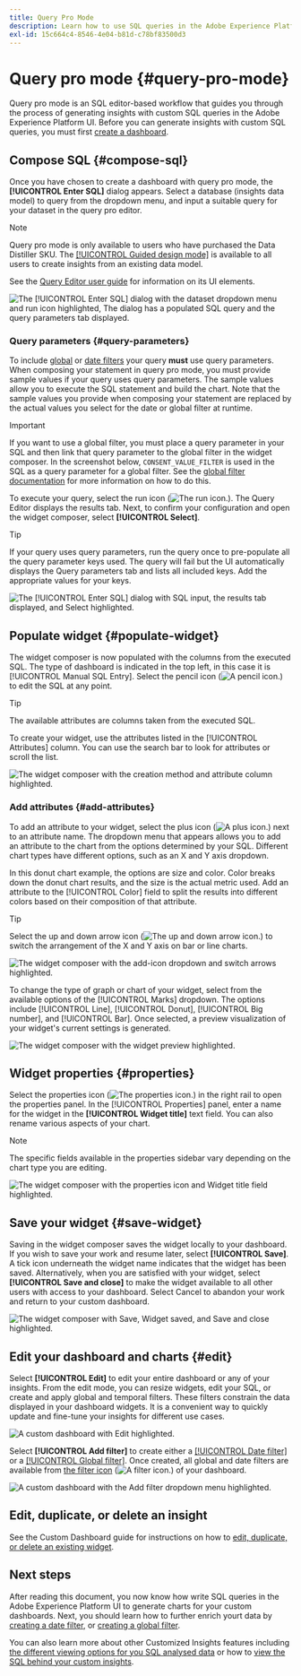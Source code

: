 ```yaml
---
title: Query Pro Mode
description: Learn how to use SQL queries in the Adobe Experience Platform UI to generate charts for your custom dashboards.
exl-id: 15c664c4-8546-4e04-b81d-c78bf83500d3
---
```

# Query pro mode {#query-pro-mode}

Query pro mode is an SQL editor-based workflow that guides you through the process of generating insights with custom SQL queries in the Adobe Experience Platform UI. Before you can generate insights with custom SQL queries, you must first [create a dashboard](./overview.md#create-custom-dashboard). 

## Compose SQL {#compose-sql}

Once you have chosen to create a dashboard with query pro mode, the **[!UICONTROL Enter SQL]** dialog appears. Select a database (insights data model) to query from the dropdown menu, and input a suitable query for your dataset in the query pro editor.

>[!NOTE]
>
>Query pro mode is only available to users who have purchased the Data Distiller SKU. The [[!UICONTROL Guided design mode]](../../user-defined-dashboards.md) is available to all users to create insights from an existing data model.

See the [Query Editor user guide](../../../query-service/ui/user-guide.md#query-authoring) for information on its UI elements.

![The [!UICONTROL Enter SQL] dialog with the dataset dropdown menu and run icon highlighted, The dialog has a populated SQL query and the query parameters tab displayed.](../../images/customizable-insights/enter-sql-database-dropdown.png)

### Query parameters {#query-parameters}

To include [global](./filters/global-filter.md) or [date filters](./filters/date-filter.md) your query **must** use query parameters. When composing your statement in query pro mode, you must provide sample values if your query uses query parameters. The sample values allow you to execute the SQL statement and build the chart. Note that the sample values you provide when composing your statement are replaced by the actual values you select for the date or global filter at runtime. 



>[!IMPORTANT]
>
>If you want to use a global filter, you must place a query parameter in your SQL and then link that query parameter to the global filter in the widget composer. In the screenshot below, `CONSENT_VALUE_FILTER` is used in the SQL as a query parameter for a global filter. See the [global filter documentation](./filters/global-filter.md#enable-global-filter) for more information on how to do this. 

To execute your query, select the run icon (![The run icon.](../../images/customizable-insights/run-icon.png)). The Query Editor displays the results tab. Next, to confirm your configuration and open the widget composer, select **[!UICONTROL Select]**. 

>[!TIP]
>
>If your query uses query parameters, run the query once to pre-populate all the query parameter keys used. The query will fail but the UI automatically displays the Query parameters tab and lists all included keys. Add the appropriate values for your keys.

![The [!UICONTROL Enter SQL] dialog with SQL input, the results tab displayed, and Select highlighted.](../../images/customizable-insights/enter-sql-select.png)

## Populate widget {#populate-widget}
 
The widget composer is now populated with the columns from the executed SQL. The type of dashboard is indicated in the top left, in this case it is [!UICONTROL Manual SQL Entry]. Select the pencil icon (![A pencil icon.](../../images/customizable-insights/edit-icon.png)) to edit the SQL at any point. 

>[!TIP]
>
>The available attributes are columns taken from the executed SQL.

To create your widget, use the attributes listed in the [!UICONTROL Attributes] column. You can use the search bar to look for attributes or scroll the list.

![The widget composer with the creation method and attribute column highlighted.](../../images/customizable-insights/creation-method-and-attribute-column.png)

### Add attributes {#add-attributes}

To add an attribute to your widget, select the plus icon (![A plus icon.](../../images/customizable-insights/add-icon.png)) next to an attribute name. The dropdown menu that appears allows you to add an attribute to the chart from the options determined by your SQL. Different chart types have different options, such as an X and Y axis dropdown.

In this donut chart example, the options are size and color. Color breaks down the donut chart results, and the size is the actual metric used. Add an attribute to the [!UICONTROL Color] field to split the results into different colors based on their composition of that attribute.

>[!TIP]
>
>Select the up and down arrow icon (![The up and down arrow icon.](../../images/customizable-insights/switch-axis-icon.png)) to switch the arrangement of the X and Y axis on bar or line charts.

![The widget composer with the add-icon dropdown and switch arrows highlighted.](../../images/customizable-insights/add-icon-and-switch-arrows.png)

To change the type of graph or chart of your widget, select from the available options of the [!UICONTROL Marks] dropdown. The options include [!UICONTROL Line], [!UICONTROL Donut], [!UICONTROL Big number], and [!UICONTROL Bar]. Once selected, a preview visualization of your widget's current settings is generated.

![The widget composer with the widget preview highlighted.](../../images/customizable-insights/widget-preview.png)

## Widget properties {#properties}

Select the properties icon (![The properties icon.](../../images/customizable-insights/properties-icon.png)) in the right rail to open the properties panel. In the [!UICONTROL Properties] panel, enter a name for the widget in the **[!UICONTROL Widget title]** text field. You can also rename various aspects of your chart. 

>[!NOTE]
>
>The specific fields available in the properties sidebar vary depending on the chart type you are editing.

![The widget composer with the properties icon and Widget title field highlighted.](../../images/customizable-insights/widget-properties-title-text.png)

## Save your widget {#save-widget}

Saving in the widget composer saves the widget locally to your dashboard. If you wish to save your work and resume later, select **[!UICONTROL Save]**. A tick icon underneath the widget name indicates that the widget has been saved. Alternatively, when you are satisfied with your widget, select **[!UICONTROL Save and close]** to make the widget available to all other users with access to your dashboard. Select Cancel to abandon your work and return to your custom dashboard.

![The widget composer with Save, Widget saved, and Save and close highlighted.](../../images/customizable-insights/insight-saved.png)

## Edit your dashboard and charts {#edit}

Select **[!UICONTROL Edit]** to edit your entire dashboard or any of your insights. From the edit mode, you can resize widgets, edit your SQL, or create and apply global and temporal filters. These filters constrain the data displayed in your dashboard widgets. It is a convenient way to quickly update and fine-tune your insights for different use cases.

![A custom dashboard with Edit highlighted.](../../images/customizable-insights/edit-dashboard.png)

Select **[!UICONTROL Add filter]** to create either a [[!UICONTROL Date filter]](#create-date-filter) or a [[!UICONTROL Global filter]](#create-global-filter). Once created, all global and date filters are available from [the filter icon](#select-global-filter) (![A filter icon.](../../images/customizable-insights/filter.png)) of your dashboard.

![A custom dashboard with the Add filter dropdown menu highlighted.](../../images/customizable-insights/add-filter.png)

## Edit, duplicate, or delete an insight

See the Custom Dashboard guide for instructions on how to [edit, duplicate, or delete an existing widget](../../user-defined-dashboards.md#duplicate).

## Next steps

After reading this document, you now know how write SQL queries in the Adobe Experience Platform UI to generate charts for your custom dashboards. Next, you should learn how to further enrich yourt data by [creating a date filter](./filters/date-filter.md), or [creating a global filter](./filters/global-filter.md).

You can also learn more about other Customized Insights features including [the different viewing options for you SQL analysed data](./view-more.md) or how to [view the SQL behind your custom insights](./view-sql.md).
